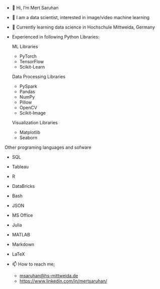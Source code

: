 - 👋 Hi, I’m Mert Saruhan
- 👀 I am a data scientist, interested in image/video machine learning
- 🌱 Currently learning data science in Hochschule Mittweida, Germany
- Experienced in following Python Libraries:
    
    ML Libraries        
    - PyTorch           
    - TensorFlow        
    - Scikit-Learn   
                                     
    Data Processing Libraries        
    - PySpark                         
    - Pandas                            
    - NumPy
    - Pillow
    - OpenCV 
    - Scikit-Image
    
    Visualization Libraries
    - Matplotlib                   
    - Seaborn                      
 
 Other programing languages and sofware
   - SQL
   - Tableau 
   - R     
   - DataBricks
   - Bash  
   - JSON
   - MS Office
   - Julia
   - MATLAB       
   - Markdown     
   - LaTeX     
        
- 📫 How to reach me;
  - msaruhan@hs-mittweida.de
  - https://www.linkedin.com/in/mertsaruhan/

<!---
mertsaru/mertsaru is a ✨ special ✨ repository because its `README.md` (this file) appears on your GitHub profile.
You can click the Preview link to take a look at your changes.
--->

